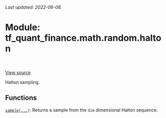 <!--
This file is generated by a tool. Do not edit directly.
For open-source contributions the docs will be updated automatically.
-->

*Last updated: 2022-06-08.*

<div itemscope itemtype="http://developers.google.com/ReferenceObject">
<meta itemprop="name" content="tf_quant_finance.math.random.halton" />
<meta itemprop="path" content="Stable" />
</div>

# Module: tf_quant_finance.math.random.halton

<!-- Insert buttons and diff -->

<table class="tfo-notebook-buttons tfo-api" align="left">
</table>

<a target="_blank" href="https://github.com/google/tf-quant-finance/blob/master/tf_quant_finance/math/random_ops/halton/__init__.py">View source</a>



Halton sampling.



## Functions

[`sample(...)`](../../../tf_quant_finance/math/random/halton/sample.md): Returns a sample from the `dim` dimensional Halton sequence.

